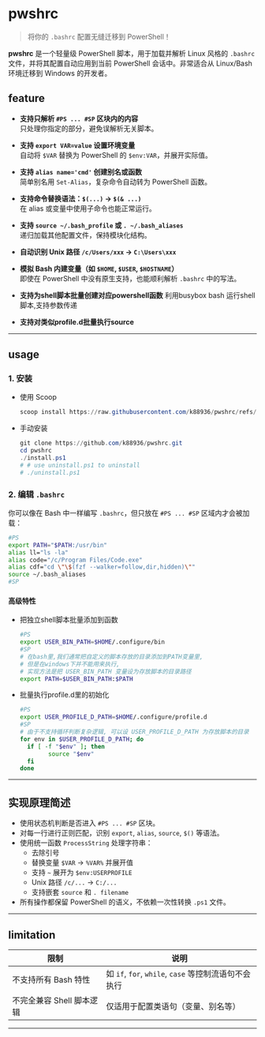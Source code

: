 # pwshrc

> 将你的 `.bashrc` 配置无缝迁移到 PowerShell！

**pwshrc** 是一个轻量级 PowerShell 脚本，用于加载并解析 Linux 风格的 `.bashrc` 文件，并将其配置自动应用到当前 PowerShell 会话中。非常适合从 Linux/Bash 环境迁移到 Windows 的开发者。

## feature

- **支持只解析 `#PS ... #SP` 区块内的内容**  
  只处理你指定的部分，避免误解析无关脚本。

- **支持 `export VAR=value` 设置环境变量**  
  自动将 `$VAR` 替换为 PowerShell 的 `$env:VAR`，并展开实际值。

- **支持 `alias name='cmd'` 创建别名或函数**  
  简单别名用 `Set-Alias`，复杂命令自动转为 PowerShell 函数。

- **支持命令替换语法：`$(...)` → `$(& ...)`**  
  在 alias 或变量中使用子命令也能正常运行。

- **支持 `source ~/.bash_profile` 或 `. ~/.bash_aliases`**  
  递归加载其他配置文件，保持模块化结构。

- **自动识别 Unix 路径 `/c/Users/xxx` → `C:\Users\xxx`**

- **模拟 Bash 内建变量（如 `$HOME`, `$USER`, `$HOSTNAME`）**  
  即使在 PowerShell 中没有原生支持，也能顺利解析 `.bashrc` 中的写法。

- **支持为shell脚本批量创建对应powershell函数**
  利用busybox bash 运行shell脚本,支持参数传递

- **支持对类似profile.d批量执行source**

---

## usage

### 1. 安装
* 使用 Scoop
    ```powershell
    scoop install https://raw.githubusercontent.com/k88936/pwshrc/refs/heads/main/pwshrc.json 
    ```
* 手动安装
    ``` powershell
    git clone https://github.com/k88936/pwshrc.git
    cd pwshrc
    ./install.ps1
    # # use uninstall.ps1 to uninstall
    # ./uninstall.ps1
    ```

### 2. 编辑 `.bashrc`
你可以像在 Bash 中一样编写 `.bashrc`，但只放在 `#PS ... #SP` 区域内才会被加载：
```bash
#PS
export PATH="$PATH:/usr/bin"
alias ll="ls -la"
alias code="/c/Program Files/Code.exe"
alias cdf="cd \"\$(fzf --walker=follow,dir,hidden)\""
source ~/.bash_aliases
#SP
```
#### 高级特性
* 把独立shell脚本批量添加到函数
  ```bash
  #PS
  export USER_BIN_PATH=$HOME/.configure/bin
  #SP
  # 在bash里,我们通常把自定义的脚本存放的目录添加到PATH变量里, 
  # 但是在windows下并不能用来执行,
  # 实现方法是把 USER_BIN_PATH 变量设为存放脚本的目录路径
  export PATH=$USER_BIN_PATH:$PATH
  ```
* 批量执行profile.d里的初始化
  ```bash
  #PS
  export USER_PROFILE_D_PATH=$HOME/.configure/profile.d
  #SP
  # 由于不支持循环判断复杂逻辑, 可以设 USER_PROFILE_D_PATH 为存放脚本的目录
  for env in $USER_PROFILE_D_PATH; do
    if [ -f "$env" ]; then
          source "$env"
    fi
  done
  ```

---

## 实现原理简述

- 使用状态机判断是否进入 `#PS ... #SP` 区块。
- 对每一行进行正则匹配，识别 `export`, `alias`, `source`, `$()` 等语法。
- 使用统一函数 `ProcessString` 处理字符串：
  - 去除引号
  - 替换变量 `$VAR` → `%VAR%` 并展开值
  - 支持 `~` 展开为 `$env:USERPROFILE`
  - Unix 路径 `/c/...` → `C:/...`
  - 支持嵌套 `source` 和 `. filename`
- 所有操作都保留 PowerShell 的语义，不依赖一次性转换 `.ps1` 文件。

---

## limitation

| 限制                      | 说明                                                 |
| ------------------------- | ---------------------------------------------------- |
| 不支持所有 Bash 特性      | 如 `if`, `for`, `while`, `case` 等控制流语句不会执行 |
| 不完全兼容 Shell 脚本逻辑 | 仅适用于配置类语句（变量、别名等）                   |

---